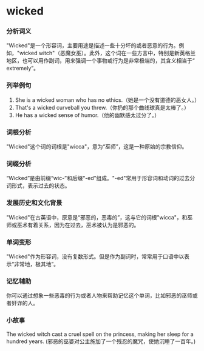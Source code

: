 # wicked

### 分析词义

  

"Wicked"是一个形容词，主要用途是描述一些十分坏的或者恶意的行为。例如，"wicked witch"（恶魔女巫）。此外，这个词在一些方言中，特别是新英格兰地区，也可以用作副词，用来强调一个事物或行为是非常极端的，其含义相当于“ extremely”。

  

### 列举例句

  

1.  She is a wicked woman who has no ethics.（她是一个没有道德的恶女人。）
2.  That's a wicked curveball you threw.（你扔的那个曲线球真是太棒了。）
3.  He has a wicked sense of humor.（他的幽默感太过分了。）

  

### 词根分析

  

"Wicked"这个词的词根是"wicca"，意为“巫师”，这是一种原始的宗教信仰。

  

### 词缀分析

  

“Wicked”是由前缀“wic-”和后缀“-ed”组成。"-ed"常用于形容词和动词的过去分词形式，表示过去的状态。

  

### 发展历史和文化背景

  

"Wicked"在古英语中，原意是“邪恶的，恶毒的”，这与它的词根"wicca"，和巫师或巫术有着关系，因为在过去，巫术被认为是邪恶的。

  

### 单词变形

  

"Wicked"作为形容词，没有复数形式。但是作为副词时，常常用于口语中以表示“非常地，极其地”。

  

### 记忆辅助

  

你可以通过想象一些恶毒的行为或者人物来帮助记忆这个单词，比如邪恶的巫师或者奸诈的人。

  

### 小故事

  

The wicked witch cast a cruel spell on the princess, making her sleep for a hundred years. (邪恶的巫婆对公主施加了一个残忍的魔咒，使她沉睡了一百年。)
